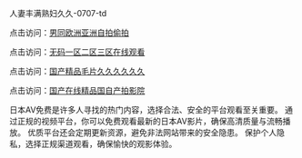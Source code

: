 
人妻丰满熟妇久久-0707-td


点击访问：<a href="https://gda-c7m.pages.dev/">男同欧洲亚洲自拍偷拍</a>

点击访问：<a href="https://bsdf-5f5.pages.dev/">无码一区二区三区在线观看</a>

点击访问：<a href="https://vassv.pages.dev/">国产精品毛片久久久久久久</a>

点击访问：<a href="https://fdhf-454.pages.dev/">国产在线精品国自产拍影院</a>


日本AV免费是许多人寻找的热门内容，选择合法、安全的平台观看至关重要。
通过正规的视频平台，你可以免费观看最新的日本AV影片，确保高清质量与流畅播放。
优质平台还会定期更新资源，避免非法网站带来的安全隐患。
保护个人隐私，选择正规渠道观看，确保愉快的观影体验。

<span style="display:none;">[Canonical link](https://github.com/td20250707/td13 ）</span>
